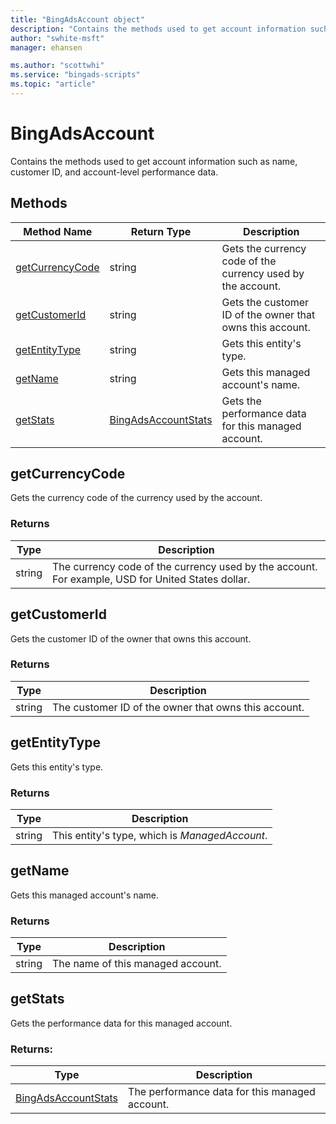 ```yaml
---
title: "BingAdsAccount object"
description: "Contains the methods used to get account information such as name, customer ID, and account-level performance data."
author: "swhite-msft"
manager: ehansen

ms.author: "scottwhi"
ms.service: "bingads-scripts"
ms.topic: "article"
---
```


# BingAdsAccount

Contains the methods used to get account information such as name, customer ID, and account-level performance data.


## Methods
|Method Name|Return Type|Description|
|-|-|-
[getCurrencyCode](#getcurrencycode)|string|Gets the currency code of the currency used by the account.
[getCustomerId](#getcustomerid)|string|Gets the customer ID of the owner that owns this account.
[getEntityType](#getentitytype)|string|Gets this entity's type.
[getName](#getname)|string|Gets this managed account's name.
[getStats](#getstats)|[BingAdsAccountStats](BingAdsAccountStats.md)|Gets the performance data for this managed account.


## <a name="getcurrencycode"></a>getCurrencyCode
Gets the currency code of the currency used by the account.

### Returns
|Type|Description|
|-|-
string|The currency code of the currency used by the account. For example, USD for United States dollar.


## <a name="getcustomerid"></a>getCustomerId
Gets the customer ID of the owner that owns this account.

### Returns
|Type|Description|
|-|-
string|The customer ID of the owner that owns this account.


## <a name="getentitytype"></a>getEntityType
Gets this entity's type.

### Returns
|Type|Description|
|-|-
string|This entity's type, which is *ManagedAccount*.


## <a name="getname"></a>getName
Gets this managed account's name.

### Returns
|Type|Description|
|-|-
string|The name of this managed account.


## <a name="getstats"></a>getStats
Gets the performance data for this managed account. 

### Returns:
|Type|Description|
|-|-
[BingAdsAccountStats](BingAdsAccountStats.md)|The performance data for this managed account.


